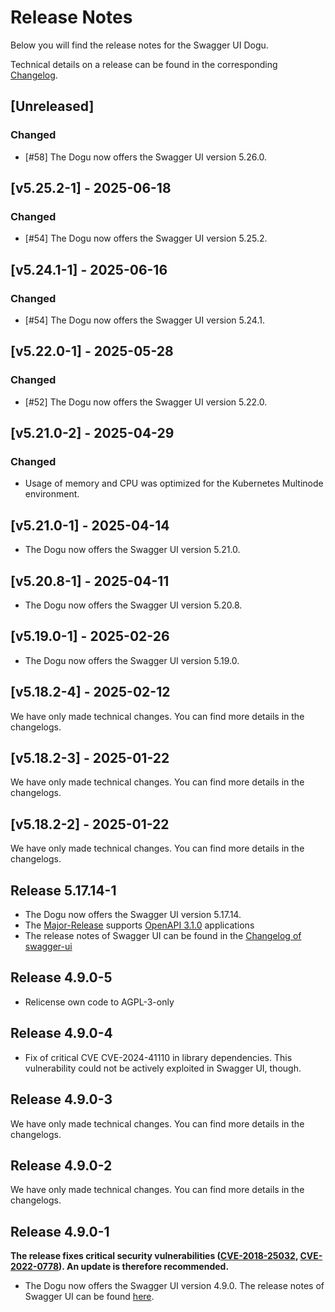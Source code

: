 # Release Notes

Below you will find the release notes for the Swagger UI Dogu. 

Technical details on a release can be found in the corresponding [Changelog](https://docs.cloudogu.com/en/docs/dogus/swaggerui/CHANGELOG/).

## [Unreleased]
### Changed
- [#58] The Dogu now offers the Swagger UI version 5.26.0.

## [v5.25.2-1] - 2025-06-18
### Changed
- [#54] The Dogu now offers the Swagger UI version 5.25.2.

## [v5.24.1-1] - 2025-06-16
### Changed
- [#54] The Dogu now offers the Swagger UI version 5.24.1.

## [v5.22.0-1] - 2025-05-28
### Changed
- [#52] The Dogu now offers the Swagger UI version 5.22.0.

## [v5.21.0-2] - 2025-04-29
### Changed
- Usage of memory and CPU was optimized for the Kubernetes Multinode environment.

## [v5.21.0-1] - 2025-04-14
- The Dogu now offers the Swagger UI version 5.21.0.

## [v5.20.8-1] - 2025-04-11
- The Dogu now offers the Swagger UI version 5.20.8.

## [v5.19.0-1] - 2025-02-26

- The Dogu now offers the Swagger UI version 5.19.0.

## [v5.18.2-4] - 2025-02-12

We have only made technical changes. You can find more details in the changelogs.

## [v5.18.2-3] - 2025-01-22

We have only made technical changes. You can find more details in the changelogs.

## [v5.18.2-2] - 2025-01-22

We have only made technical changes. You can find more details in the changelogs.

## Release 5.17.14-1
- The Dogu now offers the Swagger UI version 5.17.14.
- The [Major-Release](https://github.com/swagger-api/swagger-ui/releases/tag/v5.0.0) supports [OpenAPI 3.1.0](https://github.com/OAI/OpenAPI-Specification/blob/master/versions/3.1.0.md) applications
- The release notes of Swagger UI can be found in the [Changelog of swagger-ui](https://github.com/swagger-api/swagger-ui/releases?page=1)

## Release 4.9.0-5
- Relicense own code to AGPL-3-only

## Release 4.9.0-4

* Fix of critical CVE CVE-2024-41110 in library dependencies. This vulnerability could not be actively exploited in Swagger UI, though.

## Release 4.9.0-3

We have only made technical changes. You can find more details in the changelogs.

## Release 4.9.0-2

We have only made technical changes. You can find more details in the changelogs.

## Release 4.9.0-1

**The release fixes critical security vulnerabilities ([CVE-2018-25032](https://security.alpinelinux.org/vuln/CVE-2018-25032), [CVE-2022-0778](https://security.alpinelinux.org/vuln/CVE-2022-0778)). An update is therefore recommended.**

* The Dogu now offers the Swagger UI version 4.9.0. The release notes of Swagger UI can be found [here](https://github.com/swagger-api/swagger-ui/releases/tag/v4.9.0).

